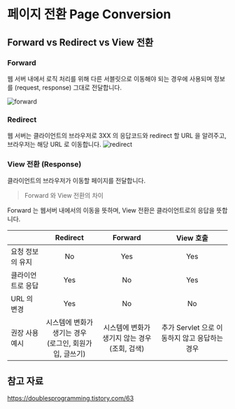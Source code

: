# 페이지 전환 Page Conversion

## Forward vs Redirect vs View 전환

### Forward
웹 서버 내에서 로직 처리를 위해 다른 서블릿으로 이동해야 되는 경우에 사용되며 정보를 (request, response) 그대로 전달합니다.

![forward](https://user-images.githubusercontent.com/55722186/75129305-bfa8f800-570b-11ea-9705-3690ca5e2e42.png)

### Redirect 
웹 서버는 클라이언트의 브라우저로 3XX 의 응답코드와 redirect 할 URL 을 알려주고, 브라우저는 해당 URL 로 이동합니다.
![redirect](https://user-images.githubusercontent.com/55722186/75129302-be77cb00-570b-11ea-820e-5b2906678c72.png)

### View 전환 (Response)
클라이언트의 브라우저가 이동할 페이지를 전달합니다.

> Forward 와 View 전환의 차이

Forward 는 웹서버 내에서의 이동을 뜻하며, View 전환은 클라이언트로의 응답을 뜻합니다.

|                   |                          Redirect                           |                      Forward                       |                   View 호출                   |
| ----------------- | :---------------------------------------------------------: | :------------------------------------------------: | :-------------------------------------------: |
| 요청 정보의 유지  |                             No                              |                        Yes                         |                      Yes                      |
| 클라이언트로 응답 |                             Yes                             |                         No                         |                      Yes                      |
| URL 의 변경       |                             Yes                             |                         No                         |                      No                       |
| 권장 사용 예시    | 시스템에 변화가 생기는 경우<br />(로그인, 회원가입, 글쓰기) | 시스템에 변화가 생기지 않는 경우<br />(조회, 검색) | 추가 Servlet 으로 이동하지 않고 응답하는 경우 |

## 참고 자료
https://doublesprogramming.tistory.com/63
